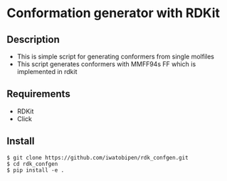 # Conformation generator with RDKit


## Description
 - This is simple script for generating conformers from single molfiles
 - This script generates conformers with MMFF94s FF which is implemented in rdkit


## Requirements
 - RDKit
 - Click


## Install
 
 ```
 $ git clone https://github.com/iwatobipen/rdk_confgen.git
 $ cd rdk_confgen
 $ pip install -e .
 ``` 

